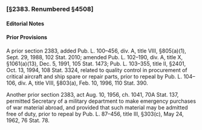 ### [§2383. Renumbered §4508] ###

#### **Editorial Notes** ####

#### Prior Provisions ####

A prior section 2383, added Pub. L. 100–456, div. A, title VIII, §805(a)(1), Sept. 29, 1988, 102 Stat. 2010; amended Pub. L. 102–190, div. A, title X, §1061(a)(13), Dec. 5, 1991, 105 Stat. 1473; Pub. L. 103–355, title II, §2401, Oct. 13, 1994, 108 Stat. 3324, related to quality control in procurement of critical aircraft and ship spare or repair parts, prior to repeal by Pub. L. 104–106, div. A, title VIII, §803(a), Feb. 10, 1996, 110 Stat. 390.

Another prior section 2383, act Aug. 10, 1956, ch. 1041, 70A Stat. 137, permitted Secretary of a military department to make emergency purchases of war material abroad, and provided that such material may be admitted free of duty, prior to repeal by Pub. L. 87–456, title III, §303(c), May 24, 1962, 76 Stat. 78.